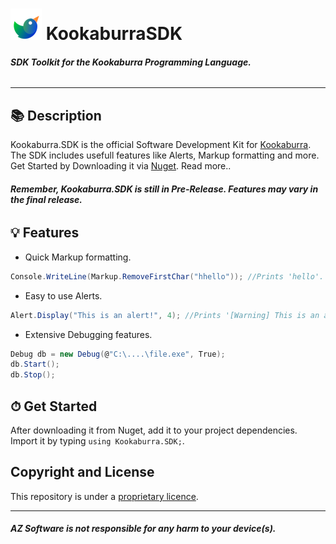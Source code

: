 ![Logo](https://raw.githubusercontent.com/AZProductions/Kookaburra/main/.github/icons/cover_art.png) **KookaburraSDK**
=======
###### ***SDK Toolkit for the Kookaburra Programming Language.***

----

## 📚 Description
Kookaburra.SDK is the official Software Development Kit for [Kookaburra](https://github.com/AZProductions/Kookaburra). The SDK includes usefull features like Alerts, Markup formatting and more. Get Started by Downloading it via [Nuget](https://www.nuget.org/packages/Kookaburra.SDK). Read more..

###### **Remember, Kookaburra.SDK is still in Pre-Release. Features may vary in the final release.**

## 💡 Features
- Quick Markup formatting.
```c# 
Console.WriteLine(Markup.RemoveFirstChar("hhello")); //Prints 'hello'.
```
- Easy to use Alerts.
```c#
Alert.Display("This is an alert!", 4); //Prints '[Warning] This is an alert!'.
```
- Extensive Debugging features.
```c#
Debug db = new Debug(@"C:\....\file.exe", True);
db.Start();
db.Stop();
```

## ⏱ Get Started
After downloading it from Nuget, add it to your project dependencies. Import it by typing `using Kookaburra.SDK;`.

## Copyright and License

This repository is under a [proprietary licence](https://github.com/AZProductions/Kookaburra/blob/main/LICENCE).

----

##### ***AZ Software is not responsible for any harm to your device(s).***
